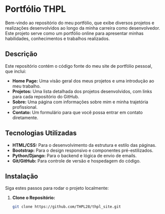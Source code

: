 # Portfólio THPL

Bem-vindo ao repositório do meu portfólio, que exibe diversos projetos e realizações desenvolvidos ao longo da minha carreira como desenvolvedor. Este projeto serve como um portfólio online para apresentar minhas habilidades, conhecimentos e trabalhos realizados.

## Descrição

Este repositório contém o código fonte do meu site de portfólio pessoal, que inclui:

- **Home Page:** Uma visão geral dos meus projetos e uma introdução ao meu trabalho.
- **Projetos:** Uma lista detalhada dos projetos desenvolvidos, com links para cada repositório do GitHub.
- **Sobre:** Uma página com informações sobre mim e minha trajetória profissional.
- **Contato:** Um formulário para que você possa entrar em contato diretamente.

## Tecnologias Utilizadas

- **HTML/CSS:** Para o desenvolvimento da estrutura e estilo das páginas.
- **Bootstrap:** Para o design responsivo e componentes pré-estilizados.
- **Python/Django:** Para o backend e lógica de envio de emails.
- **Git/GitHub:** Para controle de versão e hospedagem do código.

## Instalação

Siga estes passos para rodar o projeto localmente:

1. **Clone o Repositório:**

   ```bash
   git clone https://github.com/THPL28/thpl_site.git
